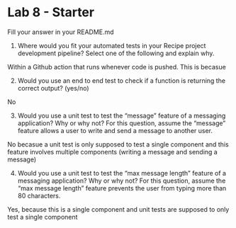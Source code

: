 # Lab 8 - Starter
Fill your answer in your README.md
1. Where would you fit your automated tests in your Recipe project development pipeline? Select one of the following and explain why.

Within a Github action that runs whenever code is pushed. This is becasue 

2. Would you use an end to end test to check if a function is returning the correct output? (yes/no)

No

3. Would you use a unit test to test the “message” feature of a messaging application? Why or why not? For this question, assume the “message” feature allows a user to write and send a message to another user.

No becasue a unit test is only supposed to test a single component and this feature involves multiple components (writing a message and sending a message)

4. Would you use a unit test to test the “max message length” feature of a messaging application? Why or why not? For this question, assume the “max message length” feature prevents the user from typing more than 80 characters.

Yes, because this is a single component and unit tests are supposed to only test a single component